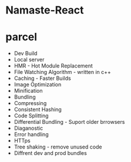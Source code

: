 # Namaste-React


# parcel
- Dev Build
- Local server
- HMR - Hot Module Replacement 
- File Watching Algorithm - written in c++
- Caching - Faster Builds
- Image Optimization
- Minification
- Bundling
- Compressing
- Consistent Hashing
- Code Splitting
- Differential Bundling - Suport older brrowsers
- Diaganostic
- Error handling
- HTTps
- Tree shaking - remove unused code
- Diffrent dev and prod bundles
